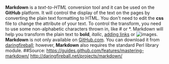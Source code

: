 **Markdown** is a *text-to-HTML* conversion tool and it can be used on the **GitHub** platform. It will control the display of the text on the pages by converting the plain text formatting to HTML. You don't need to edit the **css** file to change the attribute of your text.
To control the transform, you need to use some non-alphabetic characters thrown in, like # or *. Markdown will help you transform the plain text to **bold**, *italic*, [adding links](https://github.com/adam-p/markdown-here/wiki/Markdown-Cheatsheet) or ![images](http://manchester.unh.edu/sites/default/themes/manchester/images/logo_outline.png).
**Markdown** is not only available on [GitHub.com](http://github.com). You can download it from [daringfireball](http://daringfireball.net/projects/markdown/); however, **Markdown** also requires the standard Perl library module.
##Source:
https://guides.github.com/features/mastering-markdown/
http://daringfireball.net/projects/markdown/

